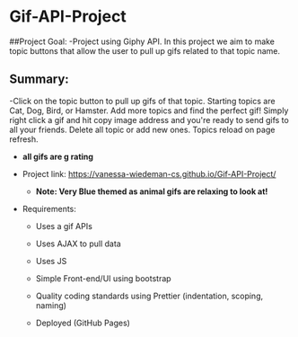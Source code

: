 # Gif-API-Project     

##Project Goal: 
-Project using Giphy API. In this project we aim to make topic buttons that allow the user to pull up gifs related to that topic name. 

## Summary: 
-Click on the topic button to pull up gifs of that topic. Starting topics are Cat, Dog, Bird, or Hamster. Add more topics and find the perfect gif! Simply right click a gif and hit copy image address and you're ready to send gifs to all your friends. Delete all topic or add new ones. Topics reload on page refresh. 
  - **all gifs are g rating** 
  
 - Project link: https://vanessa-wiedeman-cs.github.io/Gif-API-Project/
    - **Note: Very Blue themed as animal gifs are relaxing to look at!**

- Requirements: 

  - Uses a gif APIs 

  - Uses AJAX to pull data 

  - Uses JS

  - Simple Front-end/UI using bootstrap

  - Quality coding standards using Prettier (indentation, scoping, naming)

  - Deployed (GitHub Pages)
    
  
  
  
